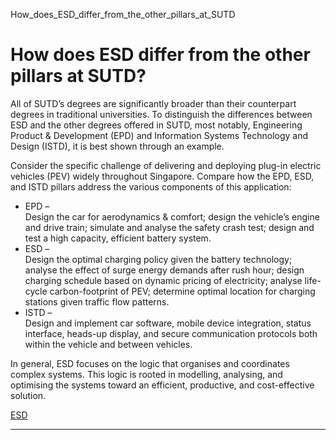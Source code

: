 How_does_ESD_differ_from_the_other_pillars_at_SUTD



How does ESD differ from the other pillars at SUTD?
===================================================

All of SUTD’s degrees are significantly broader than their counterpart degrees in traditional universities. To distinguish the differences between ESD and the other degrees offered in SUTD, most notably, Engineering Product & Development (EPD) and Information Systems Technology and Design (ISTD), it is best shown through an example.

Consider the specific challenge of delivering and deploying plug-in electric vehicles (PEV) widely throughout Singapore. Compare how the EPD, ESD, and ISTD pillars address the various components of this application:

* EPD –  
  Design the car for aerodynamics & comfort; design the vehicle’s engine and drive train; simulate and analyse the safety crash test; design and test a high capacity, efficient battery system.
* ESD –  
  Design the optimal charging policy given the battery technology; analyse the effect of surge energy demands after rush hour; design charging schedule based on dynamic pricing of electricity; analyse life-cycle carbon-footprint of PEV; determine optimal location for charging stations given traffic flow patterns.
* ISTD –  
  Design and implement car software, mobile device integration, status interface, heads-up display, and secure communication protocols both within the vehicle and between vehicles.

In general, ESD focuses on the logic that organises and coordinates complex systems. This logic is rooted in modelling, analysing, and optimising the systems toward an efficient, productive, and cost-effective solution.

[ESD](https://www.sutd.edu.sg/esd/tag/esd/)

---

